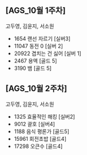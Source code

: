 ## [AGS_10월 1주차]

고두영, 김윤지, 서소원

- 1654 랜선 자르기 [실버3]  
- 11047 동전 0 [실버 2]  
- 20922 겹치는 건 싫어 [실버 1]  
- 2467 용액 [골드 5]  
- 3190 뱀 [골드 5]  


## [AGS_10월 2주차]

고두영, 김윤지, 서소원

- 1325 효율적인 해킹 [실버2]  
- 9012 괄호 [실버4]  
- 1188 음식 평론가 [골드5]    
- 15961 회전초밥 [골드4]
- 17298 오큰수 [골드4]
